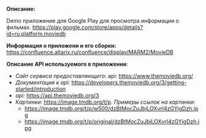 **Описание:**

Demo приложение для Google Play для просмотра информации о фильмах.
https://play.google.com/store/apps/details?id=ru.platform.moviedb


**Информация о приложени и его сборки:** https://confluence.altarix.ru/confluence/display/MARM2/MovieDB


**Описание API используемого в приложении**: 

* *Сайт сервиса предоставляющего*: api: https://www.themoviedb.org/
* *Документация к api:* https://developers.themoviedb.org/3/getting-started/introduction
* *api:* https://api.themoviedb.org/3
* *Картинки:* https://image.tmdb.org/t/p. *Примеры ссылок на картинки:*
    * https://image.tmdb.org/t/p/w500/dzBtMocZuJbjLOXvrl4zGYigDzh.jpg
    * https://image.tmdb.org/t/p/original/dzBtMocZuJbjLOXvrl4zGYigDzh.jpg
